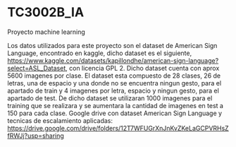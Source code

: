 # TC3002B_IA
Proyecto machine learning

Los datos utilizados para este proyecto son el dataset de American  Sign Language, encontrado en kaggle, dicho dataset es el siguiente, https://www.kaggle.com/datasets/kapillondhe/american-sign-language?select=ASL_Dataset, con licencia GPL 2.
Dicho dataset cuenta con aprox 5600 imagenes por clase. El dataset esta compuesto de 28 clases, 26 de letras, una de espacio y una donde no se encuentra ningun gesto, para el apartado de train y 4 imagenes por letra, espacio y ningun gesto, para el apartado de test.
De dicho dataset se utilizaran 1000 imagenes para el training que se realizara y se aumentara la cantidad de imagenes en test a 150 para cada clase.
Google drive con dataset American Sign Language y tecnicas de escalamiento aplicadas:
https://drive.google.com/drive/folders/12T7WFUGrXnJnKvZKeLaGCPVRHsZfRWJj?usp=sharing

